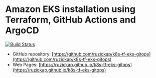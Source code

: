 # Amazon EKS installation using Terraform, GitHub Actions and ArgoCD

[![Build Status](https://github.com/ruzickap/k8s-tf-eks-gitops/actions/workflows/mdbook-build-check-deploy.yml/badge.svg)](https://github.com/ruzickap/k8s-tf-eks-gitops/actions/workflows/mdbook-build-check-deploy.yml)

* GitHub repository: [https://github.com/ruzickap/k8s-tf-eks-gitops](https://github.com/ruzickap/k8s-tf-eks-gitops)
* Web Pages: [https://ruzickap.github.io/k8s-tf-eks-gitops](https://ruzickap.github.io/k8s-tf-eks-gitops)
